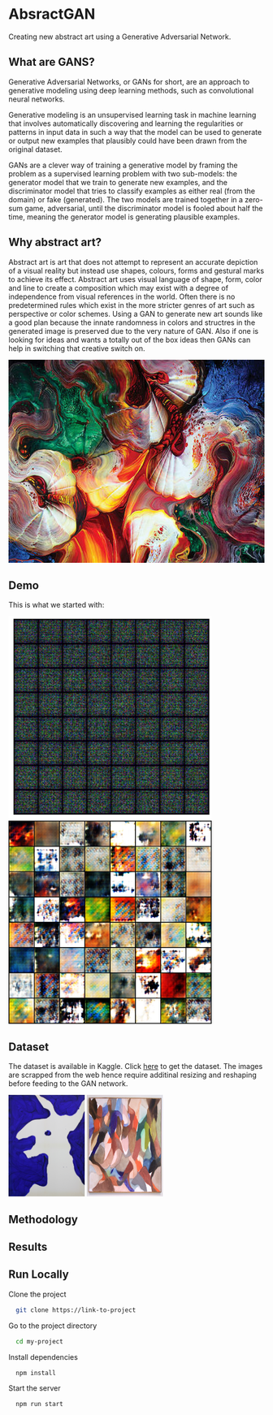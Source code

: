
# AbsractGAN

Creating new abstract art using a Generative Adversarial Network.




## What are GANS?

Generative Adversarial Networks, or GANs for short, are an approach to generative modeling using deep learning methods, such as convolutional neural networks.

Generative modeling is an unsupervised learning task in machine learning that involves automatically discovering and learning the regularities or patterns in input data in such a way that the model can be used to generate or output new examples that plausibly could have been drawn from the original dataset.

GANs are a clever way of training a generative model by framing the problem as a supervised learning problem with two sub-models: the generator model that we train to generate new examples, and the discriminator model that tries to classify examples as either real (from the domain) or fake (generated). The two models are trained together in a zero-sum game, adversarial, until the discriminator model is fooled about half the time, meaning the generator model is generating plausible examples.


## Why abstract art?

Abstract art is art that does not attempt to represent an accurate depiction of a visual reality but instead use shapes, colours, forms and gestural marks to achieve its effect. Abstract art uses visual language of shape, form, color and line to create a composition which may exist with a degree of independence from visual references in the world. Often there is no predetermined rules which exist in the more stricter genres of art such as perspective or color schemes. Using a GAN to generate new art sounds like a good plan because the innate randomness in colors and structres in the generated image is preserved due to the very nature of GAN. Also if one is looking for ideas and wants a totally out of the box ideas then GANs can help in switching that creative switch on.

<img src="https://github.com/KaramSahoo/AbstractGAN/blob/main/abstract-art.png" width="600" height="400">

## Demo
This is what we started with:
<p float="left">
<img src="https://github.com/KaramSahoo/AbstractGAN/blob/main/initial.png" width="400" height="400">
<img src="https://github.com/KaramSahoo/AbstractGAN/blob/main/final.png" width="400" height="400">
</p>

## Dataset

The dataset is available in Kaggle. Click [here](https://www.kaggle.com/bryanb/abstract-art-gallery) to get the dataset. The images are scrapped from the web hence require additinal resizing and reshaping before feeding to the GAN network.

<p float="left">
<img src="https://github.com/KaramSahoo/AbstractGAN/blob/main/Abstract_image_42.jpg" width="150" height="200">
<img src="https://github.com/KaramSahoo/AbstractGAN/blob/main/Abstract_image_74.jpg" width="150" height="200">
</p>

## Methodology
## Results
## Run Locally

Clone the project

```bash
  git clone https://link-to-project
```

Go to the project directory

```bash
  cd my-project
```

Install dependencies

```bash
  npm install
```

Start the server

```bash
  npm run start
```

